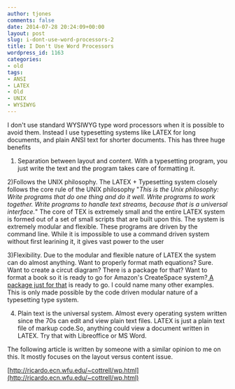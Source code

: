 ```yaml
---
author: tjones
comments: false
date: 2014-07-28 20:24:09+00:00
layout: post
slug: i-dont-use-word-processors-2
title: I Don't Use Word Processors
wordpress_id: 1163
categories:
- old
tags:
- ANSI
- LATEX
- Old
- UNIX
- WYSIWYG
---
```


I don't use standard WYSIWYG type word processors when it is possible to avoid them. Instead I use typesetting systems like LATEX for long documents, and plain ANSI text for shorter documents. This has three huge benefits 





1) Separation between layout and content. With a typesetting program, you just write the text and the program takes care of formatting it.   

2)Follows the UNIX philosophy. The LATEX + Typesetting system closely follows the core rule of the UNIX philosophy "_This is the Unix philosophy: Write programs that do one thing and do it well. Write programs to work together. Write programs to handle text streams, because that is a universal interface._" The core of TEX is extremely small and the entire LATEX system is formed out of a set of small scripts that are built upon this. The system is extremely modular and flexible. These programs are driven by the command line. While it is impossible to use a command driven system without first learining it, it gives vast power to the user   

3)Flexibility. Due to the modular and flexible nature of LATEX the system can do almost anything. Want to properly format math equations? Sure.  Want to create a circut diagram? There is a package for that? Want to format a book so it is ready to go for Amazon's CreateSpace system?[ A package just for that](https://github.com/aginiewicz/createspace) is ready to go. I could name many other examples. This is only made possible by the code driven modular nature of a typesetting type system.   

4) Plain text is the universal system. Almost every operating system written since the 70s can edit and view plain text files. LATEX is just a plain text file of markup code.So, anything could view a document written in LATEX. Try that with Libreoffice or MS Word. 





The following article is written by someone with a similar opinion to me on this. It mostly focuses on the layout versus content issue.   

[http://ricardo.ecn.wfu.edu/~cottrell/wp.html](http://ricardo.ecn.wfu.edu/~cottrell/wp.html)
